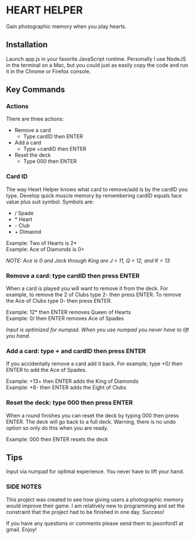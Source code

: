 # HEART HELPER
Gain photographic memory when you play hearts.

## Installation
Launch app.js in your favorite JavaScript runtime. Personally I use NodeJS in the terminal on a Mac, but you could just as easily copy the code and run it in the Chrome or Firefox console.

## Key Commands  
### Actions
There are three actions:
 - Remove a card
   - Type cardID then ENTER
 - Add a card
   - Type +cardID then ENTER
 - Reset the deck
   - Type 000 then ENTER

### Card ID
The way Heart Helper knows what card to remove/add is by the cardID you type. Develop quick muscle memory by remembering cardID equals face value plus suit symbol. Symbols are:
 - / Spade
 - \* Heart
 - \- Club
 - \+ Dimaond  

 Example: Two of Hearts is 2*  
 Example: Ace of Diamonds is 0+  

 _NOTE: Ace is 0 and Jack through King are J = 11, Q = 12, and K = 13_  

### **Remove a card: type cardID then press ENTER**
When a card is played you will want to remove it from the deck. For example, to remove the 2 of Clubs type 2- then press ENTER. To remove the Ace of Clubs type 0- then press ENTER.    

 Example: 12* then ENTER removes Queen of Hearts  
 Example: 0/ then ENTER removes Ace of Spades  

 _Input is optimized for numpad. When you use numpad you never have to lift you hand._

### **Add a card: type + and cardID then press ENTER** 
If you accidentally remove a card add it back. For example, type +0/ then ENTER to add the Ace of Spades.

 Example: +13+ then ENTER adds the King of Diamonds  
 Example: +8- then ENTER adds the Eight of Clubs  

### **Reset the deck: type 000 then press ENTER**

When a round finishes you can reset the deck by typing 000 then press ENTER. The deck will go back to a full deck. Warning, there is no undo option so only do this when you are ready.  

 Example: 000 then ENTER resets the deck

## Tips
Input via numpad for optimal experience. You never have to lift your hand.

### SIDE NOTES
This project was created to see how giving users a photographic memory would improve their game. I am relatively new to programming and set the constraint that the project had to be finished in one day. Success!

If you have any questions or comments please send them to jasonford1 at gmail. Enjoy!
